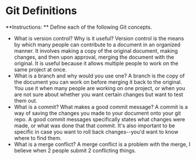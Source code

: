 # Git Definitions

**Instructions: ** Define each of the following Git concepts.

* What is version control?  Why is it useful?
  Version control is the means by which many people can contribute to a document in an organized manner. It involves making a copy of the original document, making changes, and then upon approval, merging the document with the original. It is useful because it allows multiple people to work on the same project at once.
* What is a branch and why would you use one?
  A branch is the copy of the document you can work on before merging it back to the original. You use it when many people are working on one project, or when you are not sure about whether you want certain changes but want to test them out.
* What is a commit? What makes a good commit message?
  A commit is a way of saving the changes you made to your document onto your git repo. A good commit messages specifically states what changes were made, or what was done that that commit. It's also important to be specific in case you want to roll back changes--you'd want to know where to find them.
* What is a merge conflict?
  A merge conflict is a problem with the merge, I believe when 2 people submit 2 conflicting things.